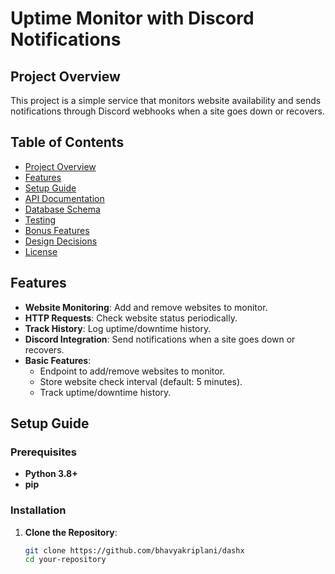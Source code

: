 # Uptime Monitor with Discord Notifications

## Project Overview

This project is a simple service that monitors website availability and sends notifications through Discord webhooks when a site goes down or recovers.

## Table of Contents

- [Project Overview](#project-overview)
- [Features](#features)
- [Setup Guide](#setup-guide)
- [API Documentation](#api-documentation)
- [Database Schema](#database-schema)
- [Testing](#testing)
- [Bonus Features](#bonus-features)
- [Design Decisions](#design-decisions)
- [License](#license)

## Features

- **Website Monitoring**: Add and remove websites to monitor.
- **HTTP Requests**: Check website status periodically.
- **Track History**: Log uptime/downtime history.
- **Discord Integration**: Send notifications when a site goes down or recovers.
- **Basic Features**:
  - Endpoint to add/remove websites to monitor.
  - Store website check interval (default: 5 minutes).
  - Track uptime/downtime history.

## Setup Guide

### Prerequisites

- **Python 3.8+**
- **pip**

### Installation

1. **Clone the Repository**:
   ```sh
   git clone https://github.com/bhavyakriplani/dashx
   cd your-repository
